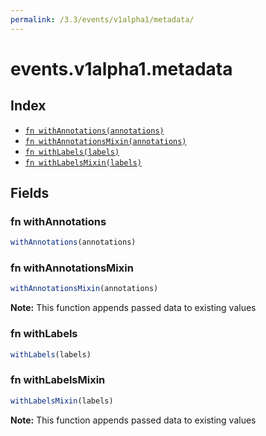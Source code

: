 ```yaml
---
permalink: /3.3/events/v1alpha1/metadata/
---
```


# events.v1alpha1.metadata



## Index

* [`fn withAnnotations(annotations)`](#fn-withannotations)
* [`fn withAnnotationsMixin(annotations)`](#fn-withannotationsmixin)
* [`fn withLabels(labels)`](#fn-withlabels)
* [`fn withLabelsMixin(labels)`](#fn-withlabelsmixin)

## Fields

### fn withAnnotations

```ts
withAnnotations(annotations)
```



### fn withAnnotationsMixin

```ts
withAnnotationsMixin(annotations)
```



**Note:** This function appends passed data to existing values

### fn withLabels

```ts
withLabels(labels)
```



### fn withLabelsMixin

```ts
withLabelsMixin(labels)
```



**Note:** This function appends passed data to existing values